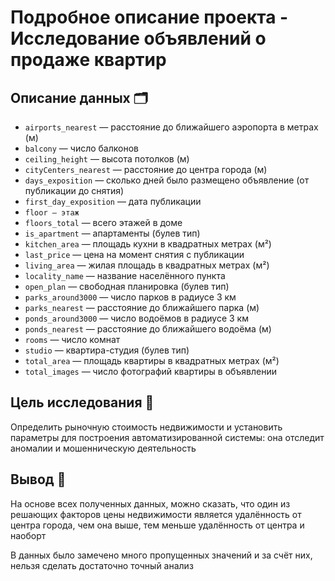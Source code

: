 # Подробное описание проекта - Исследование объявлений о продаже квартир

## Описание данных 🗂

  * `airports_nearest` — расстояние до ближайшего аэропорта в метрах (м)
  * `balcony` — число балконов
  * `ceiling_height` — высота потолков (м)
  * `cityCenters_nearest` — расстояние до центра города (м)
  * `days_exposition` — сколько дней было размещено объявление (от публикации до снятия)
  * `first_day_exposition` — дата публикации
  * `floor — этаж`
  * `floors_total` — всего этажей в доме
  * `is_apartment` — апартаменты (булев тип)
  * `kitchen_area` — площадь кухни в квадратных метрах (м²)
  * `last_price` — цена на момент снятия с публикации
  * `living_area` — жилая площадь в квадратных метрах (м²)
  * `locality_name` — название населённого пункта
  * `open_plan` — свободная планировка (булев тип)
  * `parks_around3000` — число парков в радиусе 3 км
  * `parks_nearest` — расстояние до ближайшего парка (м)
  * `ponds_around3000` — число водоёмов в радиусе 3 км
  * `ponds_nearest` — расстояние до ближайшего водоёма (м)
  * `rooms` — число комнат
  * `studio` — квартира-студия (булев тип)
  * `total_area` — площадь квартиры в квадратных метрах (м²)
  * `total_images` — число фотографий квартиры в объявлении

## Цель исследования 🎯

Определить рыночную стоимость недвижимости и установить параметры для построения автоматизированной системы: она отследит аномалии и мошенническую деятельность

## Вывод 📝

На основе всех полученных данных, можно сказать, что один из решающих факторов цены недвижимости является удалённость от центра города, чем она выше, тем меньше удалённость от центра и наоборт

В данных было замечено много пропущенных значений и за счёт них, нельзя сделать достаточно точный анализ
